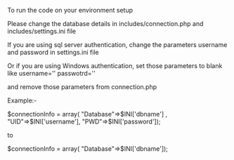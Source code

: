 To run the code on your environment setup 

Please change the database details in includes/connection.php and includes/settings.ini file

If you are using sql server authentication, change the parameters username and password  in settings.ini file

Or if you are using Windows authentication, set those parameters to blank like
username=''
passwotrd=''

and remove those parameters from connection.php

Example:-

$connectionInfo = array( "Database"=>$INI['dbname'] , "UID"=>$INI['username'], "PWD"=>$INI['password']);

to

$connectionInfo = array( "Database"=>$INI['dbname']);
